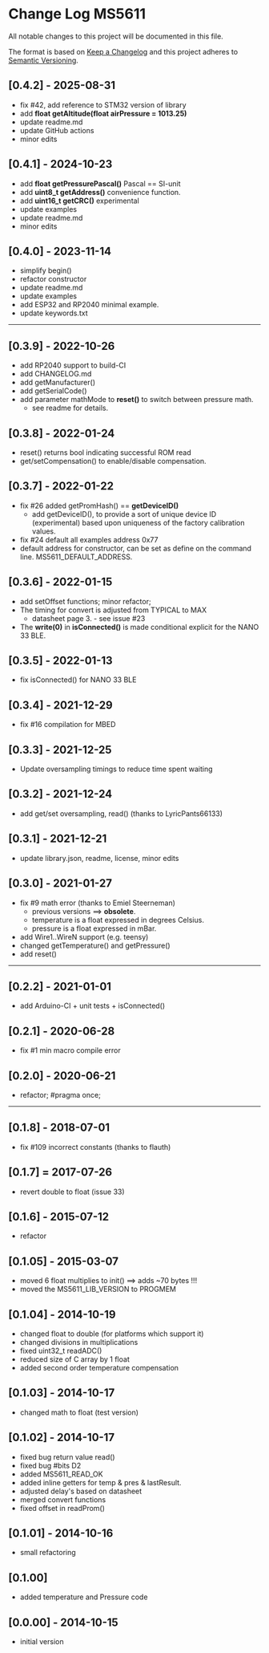 # Change Log MS5611

All notable changes to this project will be documented in this file.

The format is based on [Keep a Changelog](http://keepachangelog.com/)
and this project adheres to [Semantic Versioning](http://semver.org/).


## [0.4.2] - 2025-08-31
- fix #42, add reference to STM32 version of library
- add **float getAltitude(float airPressure = 1013.25)**
- update readme.md
- update GitHub actions
- minor edits

## [0.4.1] - 2024-10-23
- add **float getPressurePascal()** Pascal == SI-unit
- add **uint8_t getAddress()** convenience function.
- add **uint16_t getCRC()** experimental
- update examples
- update readme.md
- minor edits

## [0.4.0] - 2023-11-14
- simplify begin()
- refactor constructor
- update readme.md
- update examples
- add ESP32 and RP2040 minimal example.
- update keywords.txt

----

## [0.3.9] - 2022-10-26
- add RP2040 support to build-CI
- add CHANGELOG.md
- add getManufacturer()
- add getSerialCode()
- add parameter mathMode to **reset()** to switch between pressure math.
  - see readme for details.

## [0.3.8] - 2022-01-24
- reset() returns bool indicating successful ROM read
- get/setCompensation() to enable/disable compensation.

## [0.3.7] - 2022-01-22
- fix #26 added getPromHash() == **getDeviceID()**
  - add getDeviceID(), to provide a sort of unique device ID (experimental) based
upon uniqueness of the factory calibration values.
- fix #24 default all examples address 0x77
- default address for constructor, can be set as define on the command line.
MS5611_DEFAULT_ADDRESS.

## [0.3.6] - 2022-01-15
- add setOffset functions; minor refactor;
- The timing for convert is adjusted from TYPICAL to MAX
  - datasheet page 3. - see issue #23
- The **write(0)** in **isConnected()** is made conditional explicit for the NANO 33 BLE.

## [0.3.5] - 2022-01-13
- fix isConnected() for NANO 33 BLE

## [0.3.4] - 2021-12-29
- fix #16 compilation for MBED

## [0.3.3] - 2021-12-25
- Update oversampling timings to reduce time spent waiting

## [0.3.2] - 2021-12-24
- add get/set oversampling, read() (thanks to LyricPants66133)

## [0.3.1] - 2021-12-21
- update library.json, readme, license, minor edits

## [0.3.0] - 2021-01-27
- fix #9 math error (thanks to Emiel Steerneman)
  - previous versions ==>  **obsolete**.
  - temperature is a float expressed in degrees Celsius.
  - pressure is a float expressed in mBar.
- add Wire1..WireN support (e.g. teensy)
- changed getTemperature() and getPressure()
- add reset()

----

## [0.2.2] - 2021-01-01
- add Arduino-CI + unit tests + isConnected()

## [0.2.1] - 2020-06-28
- fix #1 min macro compile error

## [0.2.0] - 2020-06-21
- refactor; #pragma once;

----

## [0.1.8] - 2018-07-01
- fix #109 incorrect constants (thanks to flauth)

## [0.1.7] = 2017-07-26
- revert double to float (issue 33)

## [0.1.6] - 2015-07-12
- refactor

## [0.1.05] - 2015-03-07
- moved 6 float multiplies to init() ==> adds ~70 bytes !!!
- moved the MS5611_LIB_VERSION to PROGMEM

## [0.1.04] - 2014-10-19
- changed float to double (for platforms which support it)
- changed divisions in multiplications
- fixed uint32_t readADC()
- reduced size of C array by 1 float
- added second order temperature compensation

## [0.1.03] - 2014-10-17
- changed math to float (test version)

## [0.1.02] - 2014-10-17
- fixed bug return value read()
- fixed bug #bits D2
- added MS5611_READ_OK
- added inline getters for temp & pres & lastResult.
- adjusted delay's based on datasheet
- merged convert functions
- fixed offset in readProm()

## [0.1.01] - 2014-10-16
- small refactoring

## [0.1.00]
- added temperature and Pressure code

## [0.0.00] - 2014-10-15
- initial version